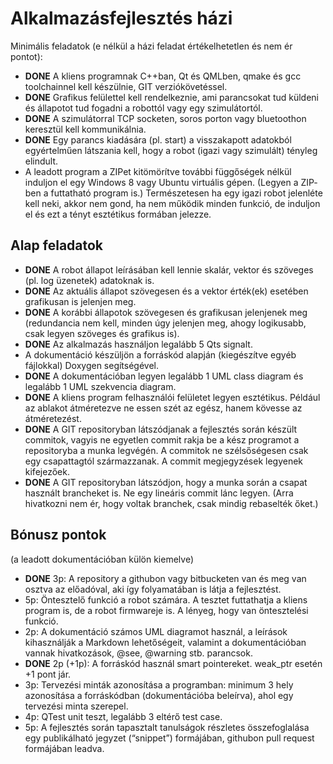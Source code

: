 Alkalmazásfejlesztés házi
=========================

Minimális feladatok (e nélkül a házi feladat értékelhetetlen és nem ér pontot):

-   **DONE** A kliens programnak C++­ban, Qt és QML­ben, qmake és gcc toolchainnel kell készülnie, GIT verziókövetéssel.
-   **DONE** Grafikus felülettel kell rendelkeznie, ami parancsokat tud küldeni és állapotot tud fogadni a robottól vagy egy szimulátortól.
-   **DONE** A szimulátorral TCP socketen, soros porton vagy bluetoothon keresztül kell kommunikálnia.
-   **DONE** Egy parancs kiadására (pl. start) a visszakapott adatokból egyértelműen látszania kell, hogy a robot (igazi vagy szimulált) tényleg elindult.
-   A leadott program a ZIP­et kitömörítve további függőségek nélkül induljon el egy Windows 8 vagy Ubuntu virtuális gépen. (Legyen a ZIP­ben a futtatható program is.)
    Természetesen ha egy igazi robot jelenléte kell neki, akkor nem gond, ha nem működik minden funkció, de induljon el és ezt a tényt esztétikus formában jelezze.

Alap feladatok
--------------

-   **DONE** A robot állapot leírásában kell lennie skalár, vektor és szöveges (pl. log üzenetek) adatoknak is.
-   **DONE** Az aktuális állapot szövegesen és a vektor érték(ek) esetében grafikusan is jelenjen meg.
-   **DONE** A korábbi állapotok szövegesen és grafikusan jelenjenek meg (redundancia nem kell, minden úgy jelenjen meg, ahogy logikusabb, csak legyen szöveges és grafikus is).
-   **DONE** Az alkalmazás használjon legalább 5 Qt­s signalt.
-   A dokumentáció készüljön a forráskód alapján (kiegészítve egyéb fájlokkal) Doxygen segítségével.
-   **DONE** A dokumentációban legyen legalább 1 UML class diagram és legalább 1 UML szekvencia diagram.
-   **DONE** A kliens program felhasználói felületet legyen esztétikus. Például az ablakot átméretezve ne essen szét az egész, hanem kövesse az átméretezést.
-   **DONE** A GIT repositoryban látszódjanak a fejlesztés során készült commitok, vagyis ne egyetlen commit rakja be a kész programot a repositoryba a munka legvégén. A commitok ne szélsőségesen csak egy csapattagtól származzanak. A commit megjegyzések legyenek kifejezőek.
-   **DONE** A GIT repositoryban látszódjon, hogy a munka során a csapat használt brancheket is. Ne egy lineáris commit lánc legyen. (Arra hivatkozni nem ér, hogy voltak branchek, csak mindig rebaselték őket.)

Bónusz pontok
-------------

(a leadott dokumentációban külön kiemelve)

-   **DONE** 3p: A repository a githubon vagy bitbucketen van és meg van osztva az előadóval, aki így folyamatában is látja a fejlesztést.
-   5p: Öntesztelő funkció a robot számára. A tesztet futtathatja a kliens program is, de a robot firmwareje is. A lényeg, hogy van öntesztelési funkció.
-   2p: A dokumentáció számos UML diagramot használ, a leírások kihasználják a Markdown lehetőségeit, valamint a dokumentációban vannak hivatkozások, @see, @warning stb. parancsok.
-   **DONE** 2p (+1p): A forráskód használ smart pointereket. weak\_ptr esetén +1 pont jár.
-   3p: Tervezési minták azonosítása a programban: minimum 3 hely azonosítása a forráskódban (dokumentációba beleírva), ahol egy tervezési minta szerepel.
-   4p: QTest unit teszt, legalább 3 eltérő test case.
-   5p: A fejlesztés során tapasztalt tanulságok részletes összefoglalása egy publikálható jegyzet (“snippet”) formájában, githubon pull request formájában leadva.

